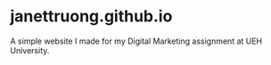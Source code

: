 # janettruong.github.io
 A simple website I made for my Digital Marketing assignment at UEH University.
